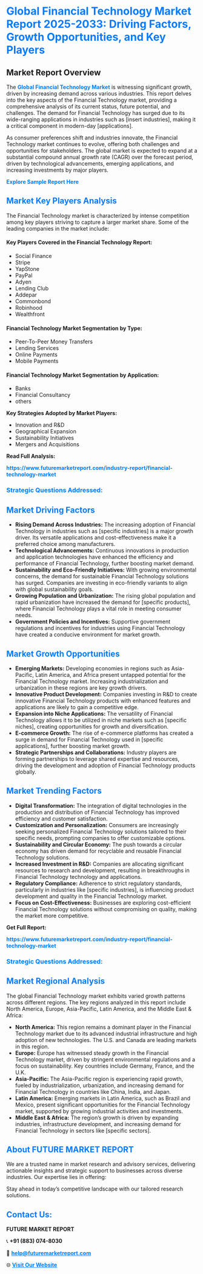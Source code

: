 <h1 style="color: #007BFF;">Global Financial Technology Market Report 2025-2033: Driving Factors, Growth Opportunities, and Key Players</h1>

<section id="overview">
<h2>Market Report Overview</h2>
<p>The <a href="https://www.futuremarketreport.com/industry-report/financial-technology-market" style="color: #007BFF; text-decoration: none;"><strong>Global Financial Technology Market</strong></a> is witnessing significant growth, driven by increasing demand across various industries. This report delves into the key aspects of the Financial Technology market, providing a comprehensive analysis of its current status, future potential, and challenges. The demand for Financial Technology has surged due to its wide-ranging applications in industries such as [insert industries], making it a critical component in modern-day [applications].</p>
<p>As consumer preferences shift and industries innovate, the Financial Technology market continues to evolve, offering both challenges and opportunities for stakeholders. The global market is expected to expand at a substantial compound annual growth rate (CAGR) over the forecast period, driven by technological advancements, emerging applications, and increasing investments by major players.</p>
</section>

<section id="overview">
<p><a href="https://www.futuremarketreport.com/request-sample/reportId=61628" style="color: #007BFF; text-decoration: none;"><strong>Explore Sample Report Here</strong></a></p>
</section>

<section id="key-players">
<h2 style="color: #007BFF;">Market Key Players Analysis</h2>
<p>The Financial Technology market is characterized by intense competition among key players striving to capture a larger market share. Some of the leading companies in the market include:</p>
<h4>Key Players Covered in the Financial Technology Report:</h4>
<ul><li>Social Finance</li><li>Stripe</li><li>YapStone</li><li>PayPal</li><li>Adyen</li><li>Lending Club</li><li>Addepar</li><li>Commonbond</li><li>Robinhood</li><li>Wealthfront</li></ul>
<h4>Financial Technology Market Segmentation by Type:</h4>
<ul><li>Peer-To-Peer Money Transfers</li><li>Lending Services</li><li>Online Payments</li><li>Mobile Payments</li></ul>

<h4>Financial Technology Market Segmentation by Application:</h4>
<ul><li>Banks</li><li>Financial Consultancy</li><li>others</li></ul>
<p><strong>Key Strategies Adopted by Market Players:</strong></p>
<ul>
<li>Innovation and R&D</li>
<li>Geographical Expansion</li>
<li>Sustainability Initiatives</li>
<li>Mergers and Acquisitions</li>
</ul>
</section>

<section>
<p><strong>Read Full Analysis: </strong></p><a href="https://www.futuremarketreport.com/industry-report/financial-technology-market" style="color: #007BFF; text-decoration: none;"><strong>https://www.futuremarketreport.com/industry-report/financial-technology-market</strong></a>
<h3 style="color: #007BFF;">Strategic Questions Addressed:</h3>
</section>

<section id="driving-factors">
<h2 style="color: #007BFF;">Market Driving Factors</h2>
<ul>
<li><strong>Rising Demand Across Industries:</strong> The increasing adoption of Financial Technology in industries such as [specific industries] is a major growth driver. Its versatile applications and cost-effectiveness make it a preferred choice among manufacturers.</li>
<li><strong>Technological Advancements:</strong> Continuous innovations in production and application technologies have enhanced the efficiency and performance of Financial Technology, further boosting market demand.</li>
<li><strong>Sustainability and Eco-Friendly Initiatives:</strong> With growing environmental concerns, the demand for sustainable Financial Technology solutions has surged. Companies are investing in eco-friendly variants to align with global sustainability goals.</li>
<li><strong>Growing Population and Urbanization:</strong> The rising global population and rapid urbanization have increased the demand for [specific products], where Financial Technology plays a vital role in meeting consumer needs.</li>
<li><strong>Government Policies and Incentives:</strong> Supportive government regulations and incentives for industries using Financial Technology have created a conducive environment for market growth.</li>
</ul>
</section>

<section id="growth-opportunities">
<h2 style="color: #007BFF;">Market Growth Opportunities</h2>
<ul>
<li><strong>Emerging Markets:</strong> Developing economies in regions such as Asia-Pacific, Latin America, and Africa present untapped potential for the Financial Technology market. Increasing industrialization and urbanization in these regions are key growth drivers.</li>
<li><strong>Innovative Product Development:</strong> Companies investing in R&D to create innovative Financial Technology products with enhanced features and applications are likely to gain a competitive edge.</li>
<li><strong>Expansion into Niche Applications:</strong> The versatility of Financial Technology allows it to be utilized in niche markets such as [specific niches], creating opportunities for growth and diversification.</li>
<li><strong>E-commerce Growth:</strong> The rise of e-commerce platforms has created a surge in demand for Financial Technology used in [specific applications], further boosting market growth.</li>
<li><strong>Strategic Partnerships and Collaborations:</strong> Industry players are forming partnerships to leverage shared expertise and resources, driving the development and adoption of Financial Technology products globally.</li>
</ul>
</section>

<section id="trending-factors">
<h2 style="color: #007BFF;">Market Trending Factors</h2>
<ul>
<li><strong>Digital Transformation:</strong> The integration of digital technologies in the production and distribution of Financial Technology has improved efficiency and customer satisfaction.</li>
<li><strong>Customization and Personalization:</strong> Consumers are increasingly seeking personalized Financial Technology solutions tailored to their specific needs, prompting companies to offer customizable options.</li>
<li><strong>Sustainability and Circular Economy:</strong> The push towards a circular economy has driven demand for recyclable and reusable Financial Technology solutions.</li>
<li><strong>Increased Investment in R&D:</strong> Companies are allocating significant resources to research and development, resulting in breakthroughs in Financial Technology technology and applications.</li>
<li><strong>Regulatory Compliance:</strong> Adherence to strict regulatory standards, particularly in industries like [specific industries], is influencing product development and quality in the Financial Technology market.</li>
<li><strong>Focus on Cost-Effectiveness:</strong> Businesses are exploring cost-efficient Financial Technology solutions without compromising on quality, making the market more competitive.</li>
</ul>
</section>

<section>
<p><strong>Get Full Report: </strong></p><a href="https://www.futuremarketreport.com/industry-report/financial-technology-market" style="color: #007BFF; text-decoration: none;"><strong>https://www.futuremarketreport.com/industry-report/financial-technology-market</strong></a>
<h3 style="color: #007BFF;">Strategic Questions Addressed:</h3>
</section>


<section id="regional-analysis">
<h2 style="color: #007BFF;">Market Regional Analysis</h2>
<p>The global Financial Technology market exhibits varied growth patterns across different regions. The key regions analyzed in this report include North America, Europe, Asia-Pacific, Latin America, and the Middle East & Africa:</p>
<ul>
<li><strong>North America:</strong> This region remains a dominant player in the Financial Technology market due to its advanced industrial infrastructure and high adoption of new technologies. The U.S. and Canada are leading markets in this region.</li>
<li><strong>Europe:</strong> Europe has witnessed steady growth in the Financial Technology market, driven by stringent environmental regulations and a focus on sustainability. Key countries include Germany, France, and the U.K.</li>
<li><strong>Asia-Pacific:</strong> The Asia-Pacific region is experiencing rapid growth, fueled by industrialization, urbanization, and increasing demand for Financial Technology in countries like China, India, and Japan.</li>
<li><strong>Latin America:</strong> Emerging markets in Latin America, such as Brazil and Mexico, present significant opportunities for the Financial Technology market, supported by growing industrial activities and investments.</li>
<li><strong>Middle East & Africa:</strong> The region’s growth is driven by expanding industries, infrastructure development, and increasing demand for Financial Technology in sectors like [specific sectors].</li>
</ul>
</section>

<footer>
<h2 style="color: #007BFF;">About FUTURE MARKET REPORT</h2>
<p>We are a trusted name in market research and advisory services, delivering actionable insights and strategic support to businesses across diverse industries. Our expertise lies in offering:</p>

<p>Stay ahead in today’s competitive landscape with our tailored research solutions.</p>

<h2 style="color: #007BFF;">Contact Us:</h2>
<p><strong>FUTURE MARKET REPORT</strong></p>
<p>📞 <strong>+91 (883) 074-8030</strong></p>
<p>📧 <strong><a href="mailto:help@futuremarketreport.com" style="color: #007BFF;">help@futuremarketreport.com</a></strong></p>
<p>🌐 <strong><a href="https://www.futuremarketreport.com/" style="color: #007BFF;">Visit Our Website</a></strong></p>
</footer>